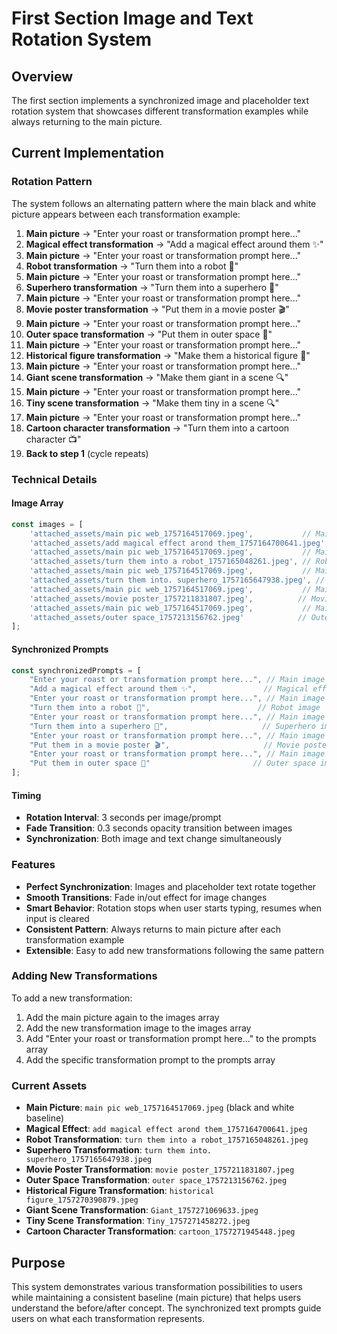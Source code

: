 # First Section Image and Text Rotation System

## Overview
The first section implements a synchronized image and placeholder text rotation system that showcases different transformation examples while always returning to the main picture.

## Current Implementation

### Rotation Pattern
The system follows an alternating pattern where the main black and white picture appears between each transformation example:

1. **Main picture** → "Enter your roast or transformation prompt here..."
2. **Magical effect transformation** → "Add a magical effect around them ✨"
3. **Main picture** → "Enter your roast or transformation prompt here..."
4. **Robot transformation** → "Turn them into a robot 🤖"
5. **Main picture** → "Enter your roast or transformation prompt here..."
6. **Superhero transformation** → "Turn them into a superhero 🦸"
7. **Main picture** → "Enter your roast or transformation prompt here..."
8. **Movie poster transformation** → "Put them in a movie poster 🎬"
9. **Main picture** → "Enter your roast or transformation prompt here..."
10. **Outer space transformation** → "Put them in outer space 🚀"
11. **Main picture** → "Enter your roast or transformation prompt here..."
12. **Historical figure transformation** → "Make them a historical figure 👑"
13. **Main picture** → "Enter your roast or transformation prompt here..."
14. **Giant scene transformation** → "Make them giant in a scene 🔍"
15. **Main picture** → "Enter your roast or transformation prompt here..."
16. **Tiny scene transformation** → "Make them tiny in a scene 🔍"
17. **Main picture** → "Enter your roast or transformation prompt here..."
18. **Cartoon character transformation** → "Turn them into a cartoon character 📺"
19. **Back to step 1** (cycle repeats)

### Technical Details

#### Image Array
```javascript
const images = [
    'attached_assets/main pic web_1757164517069.jpeg',           // Main
    'attached_assets/add magical effect arond them_1757164700641.jpeg', // Magical
    'attached_assets/main pic web_1757164517069.jpeg',           // Main again
    'attached_assets/turn them into a robot_1757165048261.jpeg', // Robot
    'attached_assets/main pic web_1757164517069.jpeg',           // Main again
    'attached_assets/turn them into. superhero_1757165647938.jpeg', // Superhero
    'attached_assets/main pic web_1757164517069.jpeg',           // Main again
    'attached_assets/movie poster_1757211831807.jpeg',          // Movie poster
    'attached_assets/main pic web_1757164517069.jpeg',           // Main again
    'attached_assets/outer space_1757213156762.jpeg'            // Outer space
];
```

#### Synchronized Prompts
```javascript
const synchronizedPrompts = [
    "Enter your roast or transformation prompt here...", // Main image
    "Add a magical effect around them ✨",               // Magical effect image
    "Enter your roast or transformation prompt here...", // Main image again
    "Turn them into a robot 🤖",                        // Robot image
    "Enter your roast or transformation prompt here...", // Main image again
    "Turn them into a superhero 🦸",                     // Superhero image
    "Enter your roast or transformation prompt here...", // Main image again
    "Put them in a movie poster 🎬",                     // Movie poster image
    "Enter your roast or transformation prompt here...", // Main image again
    "Put them in outer space 🚀"                       // Outer space image
];
```

#### Timing
- **Rotation Interval**: 3 seconds per image/prompt
- **Fade Transition**: 0.3 seconds opacity transition between images
- **Synchronization**: Both image and text change simultaneously

### Features
- **Perfect Synchronization**: Images and placeholder text rotate together
- **Smooth Transitions**: Fade in/out effect for image changes
- **Smart Behavior**: Rotation stops when user starts typing, resumes when input is cleared
- **Consistent Pattern**: Always returns to main picture after each transformation example
- **Extensible**: Easy to add new transformations following the same pattern

### Adding New Transformations
To add a new transformation:
1. Add the main picture again to the images array
2. Add the new transformation image to the images array
3. Add "Enter your roast or transformation prompt here..." to the prompts array
4. Add the specific transformation prompt to the prompts array

### Current Assets
- **Main Picture**: `main pic web_1757164517069.jpeg` (black and white baseline)
- **Magical Effect**: `add magical effect arond them_1757164700641.jpeg`
- **Robot Transformation**: `turn them into a robot_1757165048261.jpeg`
- **Superhero Transformation**: `turn them into. superhero_1757165647938.jpeg`
- **Movie Poster Transformation**: `movie poster_1757211831807.jpeg`
- **Outer Space Transformation**: `outer space_1757213156762.jpeg`
- **Historical Figure Transformation**: `historical figure_1757270390879.jpeg`
- **Giant Scene Transformation**: `Giant_1757271069633.jpeg`
- **Tiny Scene Transformation**: `Tiny_1757271458272.jpeg`
- **Cartoon Character Transformation**: `cartoon_1757271945448.jpeg`

## Purpose
This system demonstrates various transformation possibilities to users while maintaining a consistent baseline (main picture) that helps users understand the before/after concept. The synchronized text prompts guide users on what each transformation represents.